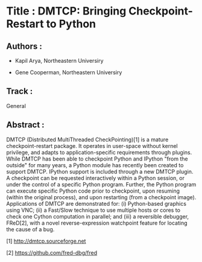 
Title : DMTCP: Bringing Checkpoint-Restart to Python
=====================

Authors : 
----------


- Kapil Arya, Northeastern Universiry

- Gene Cooperman, Northeastern Universiry


Track : 
-------

General

Abstract : 
----------

DMTCP (Distributed MultiThreaded CheckPointing)[1] is a mature
checkpoint-restart package.  It operates in user-space without kernel
privilege, and adapts to application-specific requirements through plugins.
While DMTCP has been able to checkpoint Python and IPython "from  the
outside" for many years, a Python module has recently been created to
support DMTCP.  IPython support is included through a new DMTCP plugin.
A checkpoint can be requested interactively within a
Python session, or under the control of a specific Python program.
Further, the Python program can execute specific Python code prior
to checkpoint, upon resuming (within the original process), and upon
restarting (from a checkpoint image).  Applications of DMTCP are demonstrated
for: (i) Python-based graphics using VNC; (ii) a Fast/Slow technique
to use multiple hosts or cores to check one Cython computation in parallel;
and (iii) a reversible debugger, FReD[2], with a novel reverse-expression
watchpoint feature for locating the cause of a bug.

[1] http://dmtcp.sourceforge.net

[2] https://github.com/fred-dbg/fred
